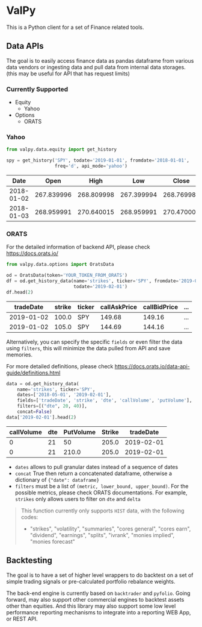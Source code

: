 # ValPy

This is a Python client for a set of Finance related tools.

## Data APIs

The goal is to easily access finance data as pandas dataframe from various data vendors or ingesting data and pull data from internal data storages. (this may be useful for API that has request limits)

### Currently Supported

* Equity
  * Yahoo
* Options
  * ORATS

### Yahoo

```python
from valpy.data.equity import get_history

spy = get_history('SPY', todate='2019-01-01', fromdate='2018-01-01', 
                  freq='d', api_mode='yahoo')
```

| Date       | Open       | High       | Low        | Close      | Adj Close  | Volume   |
| ---------- | ---------- | ---------- | ---------- | ---------- | ---------- | -------- |
| 2018-01-02 | 267.839996 | 268.809998 | 267.399994 | 268.769989 | 263.759949 | 86655700 |
| 2018-01-03 | 268.959991 | 270.640015 | 268.959991 | 270.470001 | 265.428253 | 90070400 |

### ORATS

For the detailed information of backend API, please check https://docs.orats.io/

```python
from valpy.data.options import OratsData

od = OratsData(token='YOUR_TOKEN_FROM_ORATS')
df = od.get_history_data(name='strikes', ticker='SPY', fromdate='2019-01-01',
                         todate='2019-02-01')
df.head(2)
```

| tradeDate  | strike | ticker | callAskPrice | callBidPrice | ...  |
| ---------- | ------ | ------ | ------------ | ------------ | ---- |
| 2019-01-02 | 100.0  | SPY    | 149.68       | 149.16       | ...  |
| 2019-01-02 | 105.0  | SPY    | 144.69       | 144.16       | ...  |

Alternatively, you can specify the specific `fields` or even filter the data using `filters`, this will minimize the data pulled from API and save memories.

For more detailed definitions, please check https://docs.orats.io/data-api-guide/definitions.html

```python
data = od.get_history_data(
    name='strikes', ticker='SPY',
    dates=['2018-05-01', '2019-02-01'],
    fields=['tradeDate', 'strike', 'dte', 'callVolume', 'putVolume'],
    filters=[("dte", 20, 40)],
    concat=False)
data['2019-02-01'].head(2)
```

| callVolume | dte  | PutVolume | Strike | tradeDate  |
| ---------- | ---- | --------- | ------ | ---------- |
| 0          | 21   | 50        | 205.0  | 2019-02-01 |
| 0          | 21   | 210.0     | 205.0  | 2019-02-01 |

* `dates` allows to pull granular dates instead of a sequence of dates
* `concat` True then return a concatenated dataframe, otherwise a dictionary of `{"date": dataframe}`
* `filters` must be a list of `(metric, lower_bound, upper_bound)`. For the possible metrics, please check ORATS documentations. For example, `strikes` only allows users to filter on `dte` and `delta`

> This function currently only supports `HIST` data, with the following codes:
>
> - "strikes", "volatility", "summaries", "cores general", "cores earn", "dividend", "earnings", "splits", "ivrank", "monies implied", "monies forecast"

## Backtesting

The goal is to have a set of higher level wrappers to do backtest on a set of simple trading signals or pre-calculated portfolio rebalance weights.

The back-end engine is currently based on `backtrader` and `pyfolio`. Going forward, may also support other commercial engines to backtest assets other than equities. And this library may also support some low level performance reporting mechanisms to integrate into a reporting WEB App, or REST API.

